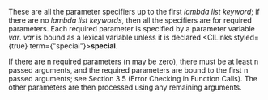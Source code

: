  



These are all the parameter specifiers up to the first *lambda list keyword*; if there are no *lambda list keywords*, then all the specifiers are for required parameters. Each required parameter is specified by a parameter variable *var*. *var* is bound as a lexical variable unless it is declared <ClLinks styled={true} term={"special"}><b>special</b></ClLinks>. 



If there are n required parameters (n may be zero), there must be at least n passed arguments, and the required parameters are bound to the first n passed arguments; see Section 3.5 (Error Checking in Function Calls). The other parameters are then processed using any remaining arguments. 



